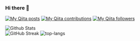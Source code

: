 ### Hi there 👋
[![My Qiita posts](https://qiita-badge.apiapi.app/s/grarich/posts.svg)](https://qiita.com/grarich)
[![My Qiita contributions](https://qiita-badge.apiapi.app/s/grarich/contributions.svg)](https://qiita.com/grarich)
[![My Qiita followers](https://qiita-badge.apiapi.app/s/grarich/followers.svg)](https://qiita.com/grarich)
  
![Github Stats](https://github-readme-stats.vercel.app/api?username=grarich&count_private=true&show_icons=true)  
![GitHub Streak](https://github-streak-stats-grarich.herokuapp.com?user=grarich&theme=dark&date_format=M%20j%5B%2C%20Y%5D)
![top-langs](https://github-readme-stats.vercel.app/api/top-langs/?username=grarich&count_private=true&show_icons=true) 
